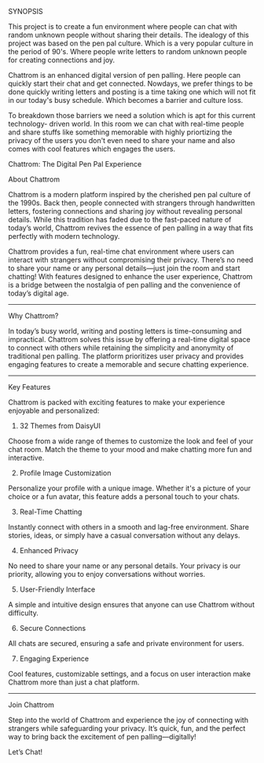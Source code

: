 SYNOPSIS 

This project is to create a fun environment where people can chat with random unknown people without sharing their details. The idealogy of this project was based on the pen pal culture. Which is a very popular culture in the period of 90's. Where people write letters to random unknown people for creating connections and joy. 

Chattrom is an enhanced digital version of pen palling. Here people can quickly start their chat and get connected. Nowdays, we prefer things to be done quickly writing letters and posting is a time taking one which will not fit in our today's busy schedule. Which becomes a barrier and culture loss.

To breakdown those barriers we need a solution which is apt for this current technology- driven world. In this room we can chat with real-time people and share stuffs like something memorable with highly priortizing the privacy of the users you don't even need to share your name and also comes with cool features which engages the users.

Chattrom: The Digital Pen Pal Experience

About Chattrom

Chattrom is a modern platform inspired by the cherished pen pal culture of the 1990s. Back then, people connected with strangers through handwritten letters, fostering connections and sharing joy without revealing personal details. While this tradition has faded due to the fast-paced nature of today’s world, Chattrom revives the essence of pen palling in a way that fits perfectly with modern technology.

Chattrom provides a fun, real-time chat environment where users can interact with strangers without compromising their privacy. There’s no need to share your name or any personal details—just join the room and start chatting! With features designed to enhance the user experience, Chattrom is a bridge between the nostalgia of pen palling and the convenience of today’s digital age.


---

Why Chattrom?

In today’s busy world, writing and posting letters is time-consuming and impractical. Chattrom solves this issue by offering a real-time digital space to connect with others while retaining the simplicity and anonymity of traditional pen palling. The platform prioritizes user privacy and provides engaging features to create a memorable and secure chatting experience.


---

Key Features

Chattrom is packed with exciting features to make your experience enjoyable and personalized:

1. 32 Themes from DaisyUI

Choose from a wide range of themes to customize the look and feel of your chat room. Match the theme to your mood and make chatting more fun and interactive.



2. Profile Image Customization

Personalize your profile with a unique image. Whether it's a picture of your choice or a fun avatar, this feature adds a personal touch to your chats.



3. Real-Time Chatting

Instantly connect with others in a smooth and lag-free environment. Share stories, ideas, or simply have a casual conversation without any delays.



4. Enhanced Privacy

No need to share your name or any personal details. Your privacy is our priority, allowing you to enjoy conversations without worries.



5. User-Friendly Interface

A simple and intuitive design ensures that anyone can use Chattrom without difficulty.



6. Secure Connections

All chats are secured, ensuring a safe and private environment for users.



7. Engaging Experience

Cool features, customizable settings, and a focus on user interaction make Chattrom more than just a chat platform.





---

Join Chattrom

Step into the world of Chattrom and experience the joy of connecting with strangers while safeguarding your privacy. It’s quick, fun, and the perfect way to bring back the excitement of pen palling—digitally!

Let’s Chat!


